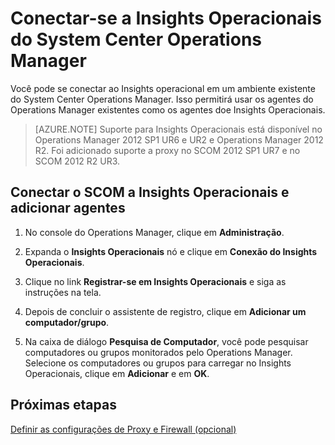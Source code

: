 ﻿<properties 
   pageTitle="Conectar-se a Insights Operacionais do System Center Operations Manager" 
   description="Saiba mais sobre como se conectar a Insights Operacionais por meio do Operations Manager." 
   services="operational-insights" 
   documentationCenter="" 
   authors="lauracr" 
   manager="jwhit" 
   editor="bandersmsft"/>

<tags
   ms.service="operational-insights"
   ms.devlang="na"
   ms.topic="article"
   ms.tgt_pltfrm="na"
   ms.workload="na" 
   ms.date="02/20/2015"
   ms.author="lauracr"/>

# Conectar-se a Insights Operacionais do System Center Operations Manager 

Você pode se conectar ao Insights operacional em um ambiente existente do System Center Operations Manager. Isso permitirá usar os agentes do Operations Manager existentes como os agentes doe Insights Operacionais.

 >[AZURE.NOTE] Suporte para Insights Operacionais está disponível no Operations Manager 2012 SP1 UR6 e UR2 e Operations Manager 2012 R2. Foi adicionado suporte a proxy no SCOM 2012 SP1 UR7 e no SCOM 2012 R2 UR3.

## Conectar o SCOM a Insights Operacionais e adicionar agentes

1. No console do Operations Manager, clique em **Administração**.

2. Expanda o **Insights Operacionais** nó e clique em **Conexão do Insights Operacionais**.

3. Clique no link **Registrar-se em Insights Operacionais** e siga as instruções na tela. 

4. Depois de concluir o assistente de registro, clique em **Adicionar um computador/grupo**.

5. Na caixa de diálogo **Pesquisa de Computador**, você pode pesquisar computadores ou grupos monitorados pelo Operations Manager. Selecione os computadores ou grupos para carregar no Insights Operacionais, clique em **Adicionar** e em **OK**.

<!--Every topic should have next steps and links to the next logical set of content to keep the customer engaged-->
## Próximas etapas

[Definir as configurações de Proxy e Firewall (opcional)](https://msdn.microsoft.com/library/azure/dn884643.aspx)

<!--HONumber=52-->